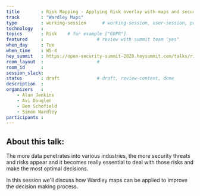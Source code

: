 ```yaml
---
title        : Risk Mapping - Applying Risk overlay with maps and security decision making
track        : "Wardley Maps"
type         : working-session      # working-session, user-session, product-session
technology   :
topics       : Risk    # for example ["GDPR"]
featured     :                    # review with summit team "yes"
when_day     : Tue
when_time    : WS-4
hey_summit   : https://open-security-summit-2020.heysummit.com/talks/risk-mapping-applying-risk-overlay-with-maps-and-security-decision-making/
room_layout  :                    #
room_id      : 
session_slack: 
status       : draft              # draft, review-content, done
description  :
organizers   :
    - Alan Jenkins
    - Avi Douglen
    - Ben Schofield
    - Simon Wardley
participants :
---
```


## About this talk: 
The more data penetrates into various industries, the more security threats and risks appear and it becomes really essential to deal with those risks and make the most optimal decisions. 

In this session we'll discuss how Wardley maps can be applied to improve the decision making process.

